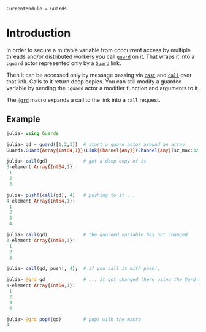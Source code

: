 ```@meta
CurrentModule = Guards
```

# Introduction

In order to secure a mutable variable from concurrent access by multiple threads and/or distributed workers you call [`guard`](@ref) on it. That wraps it into a `:guard` actor represented only by a [`Guard`](@ref) link.

Then it can be accessed only by message passing via [`cast`](@ref) and [`call`](@ref) over that link. Calls to it return deep copies. You can still modify a guarded variable by sending the `:guard` actor a modifier function and arguments to it.

The [`@grd`](@ref) macro expands a call to the link into a `call` request.

## Example

```julia
julia> using Guards

julia> gd = guard([1,2,3])  # start a guard actor around an array
Guards.Guard{Array{Int64,1}}(Link{Channel{Any}}(Channel{Any}(sz_max:32,sz_curr:0), 1, :guard))

julia> call(gd)             # get a deep copy of it
3-element Array{Int64,1}:
 1
 2
 3

julia> push!(call(gd), 4)   # pushing to it ...
4-element Array{Int64,1}:
 1
 2
 3
 4

julia> call(gd)             # the guarded variable has not changed
3-element Array{Int64,1}:
 1
 2
 3

julia> call(gd, push!, 4);  # if you call it with push!,

julia> @grd gd              # ... it got changed (here using the @grd macro)
4-element Array{Int64,1}:
 1
 2
 3
 4

julia> @grd pop!(gd)        # pop! with the macro
4
```
